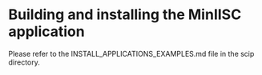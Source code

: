 Building and installing the MinIISC application
================================================

Please refer to the INSTALL_APPLICATIONS_EXAMPLES.md file in the scip directory.
